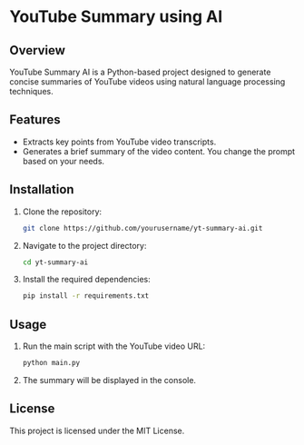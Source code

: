# YouTube Summary using AI

## Overview

YouTube Summary AI is a Python-based project designed to generate concise summaries of YouTube videos using natural language processing techniques.

## Features

- Extracts key points from YouTube video transcripts.
- Generates a brief summary of the video content. You change the prompt based on your needs.

## Installation

1. Clone the repository:
   ```bash
   git clone https://github.com/yourusername/yt-summary-ai.git
   ```
2. Navigate to the project directory:
   ```bash
   cd yt-summary-ai
   ```
3. Install the required dependencies:
   ```bash
   pip install -r requirements.txt
   ```

## Usage

1. Run the main script with the YouTube video URL:
   ```bash
   python main.py
   ```
2. The summary will be displayed in the console.

## License

This project is licensed under the MIT License.

